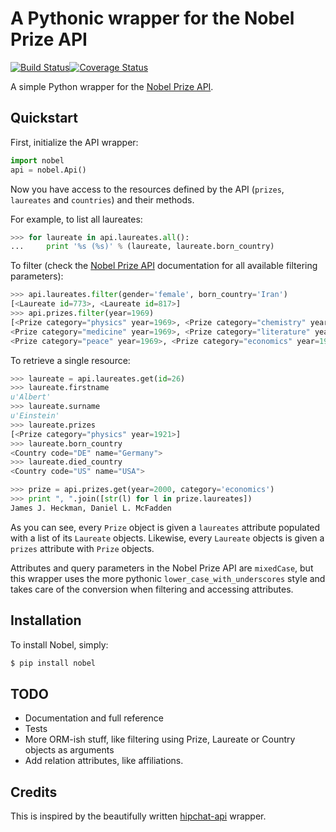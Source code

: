 # A Pythonic wrapper for the Nobel Prize API
[![Build Status](https://travis-ci.org/vibragiel/nobel.png)](https://travis-ci.org/vibragiel/nobel)[![Coverage Status](https://coveralls.io/repos/vibragiel/nobel/badge.png)](https://coveralls.io/r/vibragiel/nobel)

A simple Python wrapper for the [Nobel Prize API](http://www.nobelprize.org/nobel_organizations/nobelmedia/nobelprize_org/developer/).

## Quickstart

First, initialize the API wrapper:

```python
import nobel
api = nobel.Api()
```

Now you have access to the resources defined by the API (`prizes`,
`laureates` and `countries`) and their methods.

For example, to list all laureates:

```python
>>> for laureate in api.laureates.all():
...     print '%s (%s)' % (laureate, laureate.born_country)
```

To filter (check the [Nobel Prize API](http://www.nobelprize.org/nobel_organizations/nobelmedia/nobelprize_org/developer/) documentation
for all available filtering parameters):

```python
>>> api.laureates.filter(gender='female', born_country='Iran')
[<Laureate id=773>, <Laureate id=817>]
>>> api.prizes.filter(year=1969)
[<Prize category="physics" year=1969>, <Prize category="chemistry" year=1969>,
<Prize category="medicine" year=1969>, <Prize category="literature" year=1969>,
<Prize category="peace" year=1969>, <Prize category="economics" year=1969>]
```

To retrieve a single resource:

```python
>>> laureate = api.laureates.get(id=26)
>>> laureate.firstname
u'Albert'
>>> laureate.surname
u'Einstein'
>>> laureate.prizes
[<Prize category="physics" year=1921>]
>>> laureate.born_country
<Country code="DE" name="Germany">
>>> laureate.died_country
<Country code="US" name="USA">

>>> prize = api.prizes.get(year=2000, category='economics')
>>> print ", ".join([str(l) for l in prize.laureates])
James J. Heckman, Daniel L. McFadden
```

As you can see, every `Prize` object is given a `laureates` attribute populated
with a list of its `Laureate` objects. Likewise, every `Laureate` objects is
given a `prizes` attribute with `Prize` objects.

Attributes and query parameters in the Nobel Prize API are `mixedCase`, but
this wrapper uses the more pythonic `lower_case_with_underscores` style and
takes care of the conversion when filtering and accessing attributes.

## Installation

To install Nobel, simply:

```sh
$ pip install nobel
```

## TODO

* Documentation and full reference
* Tests
* More ORM-ish stuff, like filtering using Prize, Laureate or Country objects
  as arguments
* Add relation attributes, like affiliations.

## Credits

This is inspired by the beautifully written [hipchat-api](https://github.com/dobarkod/hipchat-api) wrapper.